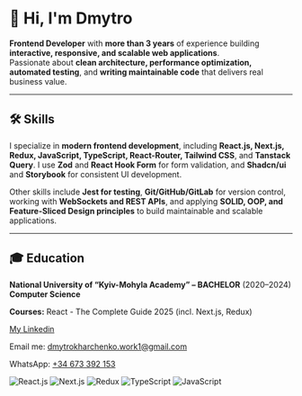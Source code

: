 # 👋 Hi, I'm Dmytro  
**Frontend Developer** with <b>more than 3 years</b> of experience building **interactive, responsive, and scalable web applications**.  
Passionate about **clean architecture, performance optimization, automated testing**, and **writing maintainable code** that delivers real business value.  

---

## 🛠 Skills

I specialize in **modern frontend development**, including **React.js, Next.js, Redux, JavaScript, TypeScript, React-Router, Tailwind CSS**, and **Tanstack Query**. I use **Zod** and **React Hook Form** for form validation, and **Shadcn/ui** and **Storybook** for consistent UI development.  

Other skills include **Jest for testing**, **Git/GitHub/GitLab** for version control, working with **WebSockets and REST APIs**, and applying **SOLID, OOP, and Feature-Sliced Design principles** to build maintainable and scalable applications.  

---

## 🎓 Education

**National University of “Kyiv-Mohyla Academy” – BACHELOR** (2020–2024)  
**Computer Science**  

**Courses:** React - The Complete Guide 2025 (incl. Next.js, Redux)  


[My Linkedin](https://www.linkedin.com/in/dmytro-kharchenko-frontend/ "Check out my linkedin profile") <br/>

Email me: [dmytrokharchenko.work1@gmail.com](mailto:dmytrokharchenko.work1@gmail.com)

WhatsApp: <u>+34 673 392 153</u>

![React.js](https://img.icons8.com/?size=50&id=t5K2CR8feVdX&format=png&color=000000) ![Next.js](https://img.icons8.com/?size=50&id=yUdJlcKanVbh&format=png&color=000000)  ![Redux](https://img.icons8.com/color/48/redux.png) ![TypeScript](https://img.icons8.com/color/48/typescript.png) ![JavaScript](https://img.icons8.com/color/48/javascript--v2.png)

